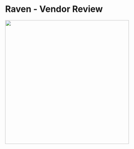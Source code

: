 # Raven - Vendor Review
<img src="https://github.com/toandaosjsu/CS160/blob/master/img/raven.PNG" width="400" height="400">

